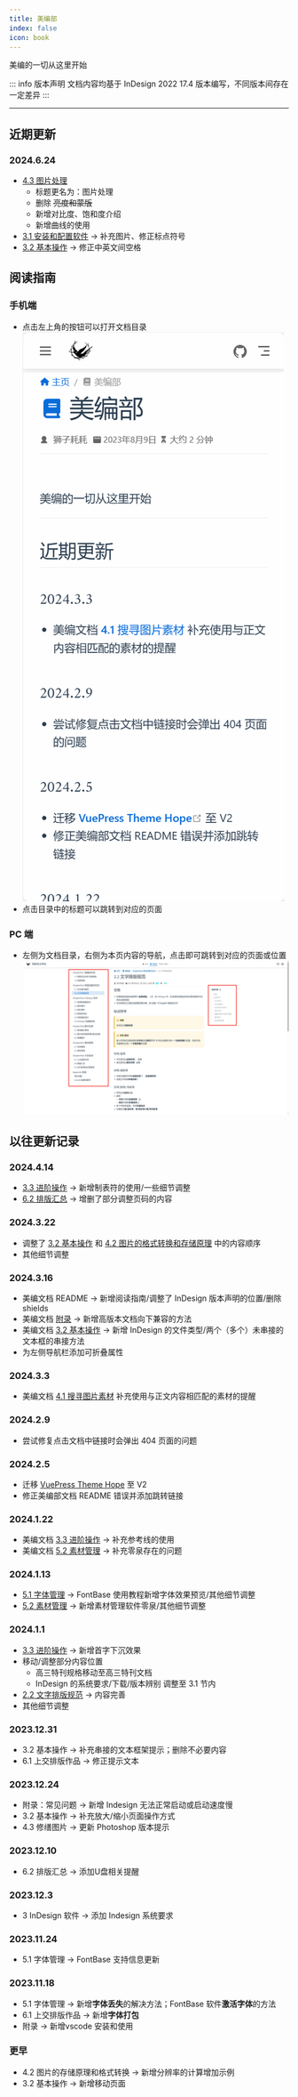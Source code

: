 ```yaml
---
title: 美编部
index: false
icon: book
---
```


美编的一切从这里开始

::: info 版本声明
文档内容均基于 InDesign 2022 17.4 版本编写，不同版本间存在一定差异
:::

---
## 近期更新
### 2024.6.24
- [4.3 图片处理](ChapterNo4/4.3.md)
    - 标题更名为：图片处理
    - 删除 ~~亮度和蒙版~~
    - 新增对比度、饱和度介绍
    - 新增曲线的使用
- [3.1 安装和配置软件](ChapterNo3/3.1.md) -> 补充图片、修正标点符号
- [3.2 基本操作](ChapterNo3/3.2.md) -> 修正中英文间空格


## 阅读指南
### 手机端
- 点击左上角的按钮可以打开文档目录![](assets/recording.gif)
- 点击目录中的标题可以跳转到对应的页面

### PC 端
- 左侧为文档目录，右侧为本页内容的导航，点击即可跳转到对应的页面或位置![](assets/image/README-1710520319220.jpeg)

## 以往更新记录
### 2024.4.14
- [3.3 进阶操作](ChapterNo3/3.3.md#制表符) -> 新增制表符的使用/一些细节调整
- [6.2 排版汇总](ChapterNo6/6.2.md) -> 增删了部分调整页码的内容
### 2024.3.22
- 调整了 [3.2 基本操作](ChapterNo3/3.2.md) 和 [4.2 图片的格式转换和存储原理](ChapterNo4/4.2.md) 中的内容顺序
- 其他细节调整
### 2024.3.16
- 美编文档 README -> 新增阅读指南/调整了 InDesign 版本声明的位置/删除 shields
- 美编文档 [附录](Appendix/question.md#高版本文档向下兼容) -> 新增高版本文档向下兼容的方法
- 美编文档 [3.2 基本操作](ChapterNo3/3.2.md) -> 新增 InDesign 的文件类型/两个（多个）未串接的文本框的串接方法
- 为左侧导航栏添加可折叠属性
### 2024.3.3
- 美编文档 [4.1 搜寻图片素材](ChapterNo4/4.1.md) 补充使用与正文内容相匹配的素材的提醒
### 2024.2.9
- 尝试修复点击文档中链接时会弹出 404 页面的问题
### 2024.2.5
- 迁移 [VuePress Theme Hope](https://theme-hope.vuejs.press/zh/) 至 V2
- 修正美编部文档 README 错误并添加跳转链接
### 2024.1.22
- 美编文档 [3.3 进阶操作](ChapterNo3/3.3.md#参考线) -> 补充参考线的使用
- 美编文档 [5.2 素材管理](ChapterNo5/5.2.md#零泉推荐) -> 补充零泉存在的问题
### 2024.1.13
- [5.1 字体管理](ChapterNo5/5.1.md#快捷预览字体效果) -> FontBase 使用教程新增字体效果预览/其他细节调整
- [5.2 素材管理](ChapterNo5/5.2.md#零泉推荐) -> 新增素材管理软件零泉/其他细节调整
### 2024.1.1
- [3.3 进阶操作](ChapterNo3/3.3.md#首字下沉) -> 新增首字下沉效果
- 移动/调整部分内容位置
  - 高三特刊规格移动至高三特刊文档
  - InDesign 的系统要求/下载/版本辨别 调整至 3.1 节内
- [2.2 文字排版规范](ChapterNo2/2.2.md) -> 内容完善
- 其他细节调整
### 2023.12.31
- 3.2 基本操作 -> 补充串接的文本框架提示；删除不必要内容
- 6.1 上交排版作品 -> 修正提示文本
### 2023.12.24
- 附录：常见问题 -> 新增 Indesign 无法正常启动或启动速度慢
- 3.2 基本操作 -> 补充放大/缩小页面操作方式
- 4.3 修缮图片 -> 更新 Photoshop 版本提示
### 2023.12.10
- 6.2 排版汇总 -> 添加U盘相关提醒
### 2023.12.3
- 3 InDesign 软件 -> 添加 Indesign 系统要求
### 2023.11.24
- 5.1 字体管理 -> FontBase 支持信息更新
### 2023.11.18
- 5.1 字体管理 -> 新增**字体丢失**的解决方法；FontBase 软件**激活字体**的方法
- 6.1 上交排版作品 -> 新增**字体打包**
- 附录 -> 新增vscode 安装和使用
### 更早
- 4.2 图片的存储原理和格式转换 -> 新增分辨率的计算增加示例
- 3.2 基本操作 -> 新增移动页面
